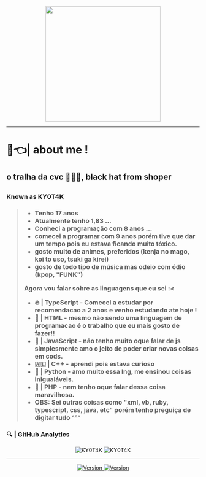 <center>
    <img width = 300 src = "https://uploaddeimagens.com.br/images/003/573/185/full/PicsArt_12-06-05.39.37.jpg?1638829649">
    <div align = "center">
</center>

<hr>

<h1> 👺👈| about me !</h1>
            <h2> o tralha da cvc 🥋🇦🇱, black hat from shoper<h2>
<h3> Known as KY0T4K <h3>
<blockquote>
  <ul>
    <li> Tenho 17 anos </li>
    <li> Atualmente tenho 1,83 ... </li>
    <li> Conheci a programação com 8 anos ... </li>
    <li> comecei a programar com 9 anos porém tive que dar um tempo pois eu estava ficando muito tóxico.</li>
    <li> gosto muito de animes, preferidos (kenja no mago, koi to uso, tsuki ga kirei) </li>
        <li> gosto de todo tipo de música mas odeio com ódio (kpop, "FUNK")
  </ul>
    Agora vou falar sobre as linguagens que eu sei :<
</p>
<ul>
    <li>
       🔥 | TypeScript - Comecei a estudar por recomendacao a 2 anos e venho estudando ate hoje !
    </li>
    <li>
       👺 | HTML - mesmo não sendo uma linguagem de programacao é o trabalho que eu mais gosto de fazer!!
    </li>
    <li>
       🥋 | JavaScript - não tenho muito oque falar de js simplesmente amo o jeito de poder criar novas coisas em cods.
    </li>
     <li> 
       🇦🇱 | C++ - aprendi pois estava curioso
     </li>
     <li>
       🌹 | Python - amo muito essa lng, me ensinou coisas inigualáveis.
     </l1>
     <li> 
       👑 | PHP - nem tenho oque falar dessa coisa maravilhosa.
     </li>
    <li> 
       OBS: Sei outras coisas como "xml, vb, ruby, typescript, css, java, etc" porém tenho preguiça de digitar tudo ^°^
    </li> 
</ul>
</blockquote>
    <h3>
       🔍 | GitHub Analytics
    </h3>
<div align = "center">
    <img src = "https://github-readme-stats.vercel.app/api?username=KY0T4K&show_icons=true&theme=tokyonight" alt = "KY0T4K" style = "min-width = 50%">
<img src = "https://github-readme-stats.vercel.app/api/top-langs/?username=KY0T4K&theme=tokyonight&layout=compact" alt = "KY0T4K" style = "max-width = 70%" / >
</div>
<hr>
<div align = "center">
     <a href="https://www.instagram.com/invites/contact/?i=6inbi3sxm1zw&utm_content=l509tcl"> <img alt = "Version" src = "https://img.shields.io/static/v1?label=Instagram&message=KY0T4K&style=for-the- emblema & color = red & logo = instagram "/> </a>
     <a href="https://wa.me/556798650047"> <img alt = "Version" src = "https://img.shields.io/static/v1?label=Whatsapp&message=KY0T4K&style=for-the- emblema & color = green & logo = whatsapp "/> </a>
</div>
